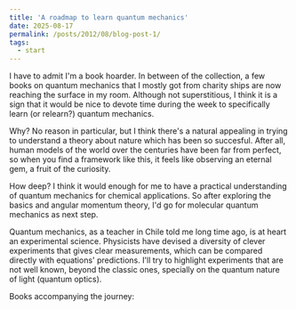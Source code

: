 ```yaml
---
title: 'A roadmap to learn quantum mechanics'
date: 2025-08-17
permalink: /posts/2012/08/blog-post-1/
tags:
  - start
---
```


I have to admit I'm a book hoarder. In between of the collection, a few books on quantum mechanics that I mostly got from charity ships are now reaching the surface in my room. Although not superstitious, I think it is a sign that it would be nice to devote time during the week to specifically learn (or relearn?) quantum mechanics.

Why? No reason in particular, but I think there's a natural appealing in trying to understand a theory about nature which has been so succesful. After all, human models of the world over the centuries have been far from perfect, so when you find a framework like this, it feels like observing an eternal gem, a fruit of the curiosity.

How deep? I think it would enough for me to have a practical understanding of quantum mechanics for chemical applications. So after exploring the basics and angular momentum theory, I'd go for molecular quantum mechanics as next step.

Quantum mechanics, as a teacher in Chile told me long time ago, is at heart an experimental science. Physicists have devised a diversity of clever experiments that gives clear measurements, which can be compared directly with equations' predictions. I'll try to highlight experiments that are not well known, beyond the classic ones, specially on the quantum nature of light (quantum optics).

Books accompanying the journey:

